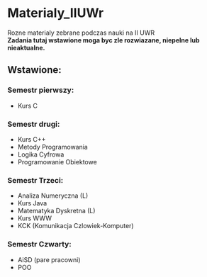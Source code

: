 # Materialy_IIUWr
Rozne materialy zebrane podczas nauki na II UWR  
**Zadania tutaj wstawione moga byc zle rozwiazane, niepelne lub nieaktualne.**

## Wstawione:  
### Semestr pierwszy:    
- Kurs C  
### Semestr drugi:  
- Kurs C++  
- Metody Programowania  
- Logika Cyfrowa  
- Programowanie Obiektowe  
### Semestr Trzeci:  
- Analiza Numeryczna (L)  
- Kurs Java  
- Matematyka Dyskretna (L)  
- Kurs WWW  
- KCK (Komunikacja Czlowiek-Komputer)
### Semestr Czwarty:
- AiSD (pare pracowni)
- POO
